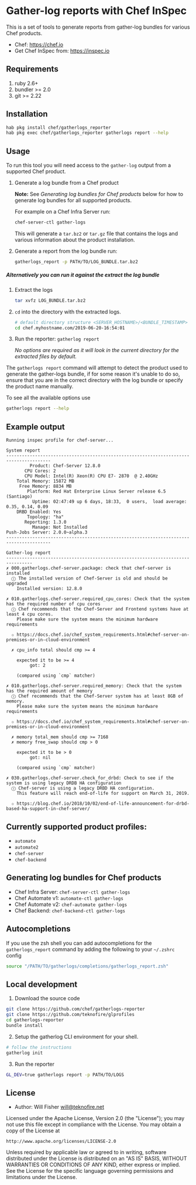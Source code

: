 # Gather-log reports with Chef InSpec

This is a set of tools to generate reports from gather-log bundles for various Chef products.

* Chef: https://chef.io
* Get Chef InSpec from: https://inspec.io

## Requirements

1. ruby 2.6+
2. bundler >= 2.0
3. git >= 2.22

## Installation

```bash
hab pkg install chef/gatherlogs_reporter
hab pkg exec chef/gatherlogs_reporter gatherlogs report --help
```

## Usage

To run this tool you will need access to the `gather-log` output from a supported Chef product.  

1. Generate a log bundle from a Chef product

    **Note:** See *Generating log bundles for Chef products* below for how to generate log bundles for all supported products.

    For example on a Chef Infra Server run:
    ```bash
    chef-server-ctl gather-logs
    ```  

    This will generate a `tar.bz2` or `tar.gz` file that contains the logs and various information about the product installation.

2. Generate a report from the log bundle run:

   ```bash
   gatherlogs_report -p PATH/TO/LOG_BUNDLE.tar.bz2
   ```

##### Alternatively you can run it against the extract the log bundle

1. Extract the logs

    ```bash
    tar xvfz LOG_BUNDLE.tar.bz2
    ```

2. `cd` into the directory with the extracted logs.  

    ```bash
    # default directory structure <SERVER_HOSTNAME>/<BUNDLE_TIMESTAMP>
    cd chef.myhostname.com/2019-06-20-16:54:01
    ```
3. Run the reporter: `gatherlog report`

    *No options are required as it will look in the current directory for the extracted files by default.*

The `gatherlogs report` command will attempt to detect the product used to generate the gather-logs bundle, if for some reason it's unable to do so, ensure that you are in the correct directory with the log bundle or specify the product name manually.

To see all the available options use

```bash
gatherlogs report --help
```

## Example output

```
Running inspec profile for chef-server...

System report
---------------------------------------------------------------------------------------
         Product: Chef-Server 12.8.0
       CPU Cores: 2
       CPU Model: Intel(R) Xeon(R) CPU E7- 2870  @ 2.40GHz
    Total Memory: 15872 MB
     Free Memory: 8834 MB
        Platform: Red Hat Enterprise Linux Server release 6.5 (Santiago)
          Uptime: 02:47:49 up 6 days, 18:33,  0 users,  load average: 0.35, 0.14, 0.09
    DRBD Enabled: Yes
        Topology: "ha"
       Reporting: 1.3.0
          Manage: Not Installed
Push-Jobs Server: 2.0.0~alpha.3
---------------------------------------------------------------------------------------

Gather-log report
--------------------------------------------------------------------------------
✗ 000.gatherlogs.chef-server.package: check that chef-server is installed
  ⓘ The installed version of Chef-Server is old and should be upgraded
    Installed version: 12.8.0

✗ 010.gatherlogs.chef-server.required_cpu_cores: Check that the system has the required number of cpu cores
  ⓘ Chef recommends that the Chef-Server and Frontend systems have at least 4 cpu cores.
    Please make sure the system means the minimum hardware requirements

  ✩ https://docs.chef.io/chef_system_requirements.html#chef-server-on-premises-or-in-cloud-environment

  ✗ cpu_info total should cmp >= 4

    expected it to be >= 4
         got: 2

    (compared using `cmp` matcher)

✗ 010.gatherlogs.chef-server.required_memory: Check that the system has the required amount of memory
  ⓘ Chef recommends that the Chef-Server system has at least 8GB of memory.
    Please make sure the system means the minimum hardware requirements

  ✩ https://docs.chef.io/chef_system_requirements.html#chef-server-on-premises-or-in-cloud-environment

  ✗ memory total_mem should cmp >= 7168
  ✗ memory free_swap should cmp > 0

    expected it to be > 0
         got: nil

    (compared using `cmp` matcher)

✗ 030.gatherlogs.chef-server.check_for_drbd: Check to see if the system is using legacy DRDB HA configuration
  ⓘ Chef-server is using a legacy DRBD HA configuration.
    This feature will reach end-of-life for support on March 31, 2019.

  ✩ https://blog.chef.io/2018/10/02/end-of-life-announcement-for-drbd-based-ha-support-in-chef-server/
```

## Currently supported product profiles:
  * `automate`
  * `automate2`
  * `chef-server`
  * `chef-backend`

## Generating log bundles for Chef products

* Chef Infra Server: `chef-server-ctl gather-logs`
* Chef Automate v1: `automate-ctl gather-logs`
* Chef Automate v2: `chef-automate gather-logs`
* Chef Backend: `chef-backend-ctl gather-logs`

## Autocompletions

If you use the zsh shell you can add autocompletions for the `gatherlogs_report` command by adding the following
to your `~/.zshrc` config

```bash
source "/PATH/TO/gatherlogs/completions/gatherlogs_report.zsh"
```

## Local development


1. Download the source code

  ```bash
  git clone https://github.com/chef/gatherlogs-reporter
  git clone https://github.com/teknofire/glprofiles
  cd gatherlogs-reporter
  bundle install
  ```

2. Setup the gatherlog CLI environment for your shell.

  ```bash
  # follow the instructions
  gatherlog init
  ```

3. Run the reporter

  ```bash
  GL_DEV=true gatherlogs report -p PATH/TO/LOGS
  ```

## License

* Author: Will Fisher <will@teknofire.net>

Licensed under the Apache License, Version 2.0 (the "License");
you may not use this file except in compliance with the License.
You may obtain a copy of the License at

    http://www.apache.org/licenses/LICENSE-2.0

Unless required by applicable law or agreed to in writing, software
distributed under the License is distributed on an "AS IS" BASIS,
WITHOUT WARRANTIES OR CONDITIONS OF ANY KIND, either express or implied.
See the License for the specific language governing permissions and
limitations under the License.
